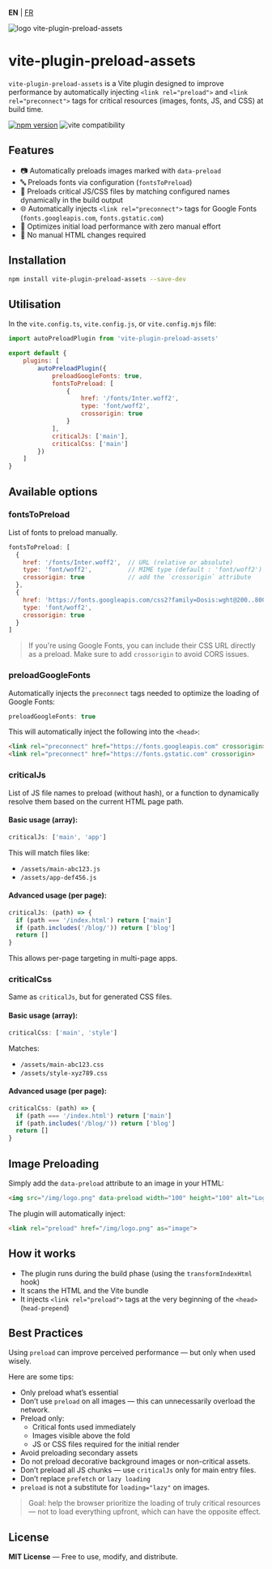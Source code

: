 **EN** | [FR](./fr/README.md)

<div>
  <img src="https://browserux.com/assets/img/logo/logo-vite-plugin-preload-assets.png" alt="logo vite-plugin-preload-assets"/>
</div>

# vite-plugin-preload-assets

`vite-plugin-preload-assets` is a Vite plugin designed to improve performance by automatically injecting `<link rel="preload">` and `<link rel="preconnect">` tags for critical resources (images, fonts, JS, and CSS) at build time.

[![npm version](https://img.shields.io/npm/v/vite-plugin-preload-assets.svg)](https://www.npmjs.com/package/vite-plugin-preload-assets)
![vite compatibility](https://img.shields.io/badge/Vite-646CFF.svg?logo=vite&logoColor=white)

## Features

- 📷 Automatically preloads images marked with `data-preload`
- 🔤 Preloads fonts via configuration (`fontsToPreload`)
- 🧠 Preloads critical JS/CSS files by matching configured names dynamically in the build output
- 🌐 Automatically injects `<link rel="preconnect">` tags for Google Fonts (`fonts.googleapis.com`, `fonts.gstatic.com`)
- 🚀 Optimizes initial load performance with zero manual effort
- 🧼 No manual HTML changes required

## Installation

```bash
npm install vite-plugin-preload-assets --save-dev
```
## Utilisation

In the `vite.config.ts`, `vite.config.js`, or `vite.config.mjs` file:

```js
import autoPreloadPlugin from 'vite-plugin-preload-assets'

export default {
    plugins: [
        autoPreloadPlugin({
            preloadGoogleFonts: true,
            fontsToPreload: [
                {
                    href: '/fonts/Inter.woff2',
                    type: 'font/woff2',
                    crossorigin: true
                }
            ],
            criticalJs: ['main'],
            criticalCss: ['main']
        })
    ]
}
```

## Available options

### fontsToPreload

List of fonts to preload manually.

```js
fontsToPreload: [
  {
    href: '/fonts/Inter.woff2',  // URL (relative or absolute)
    type: 'font/woff2',          // MIME type (default : 'font/woff2')
    crossorigin: true            // add the `crossorigin` attribute
  },
  {
    href: 'https://fonts.googleapis.com/css2?family=Dosis:wght@200..800&display=swap',
    type: 'font/woff2',
    crossorigin: true
  }
]
```

> If you're using Google Fonts, you can include their CSS URL directly as a preload. Make sure to add `crossorigin` to avoid CORS issues.

### preloadGoogleFonts

Automatically injects the `preconnect` tags needed to optimize the loading of Google Fonts:


```js
preloadGoogleFonts: true
```

This will automatically inject the following into the `<head>`:

```html
<link rel="preconnect" href="https://fonts.googleapis.com" crossorigin>
<link rel="preconnect" href="https://fonts.gstatic.com" crossorigin>
```

### criticalJs

List of JS file names to preload (without hash), or a function to dynamically resolve them based on the current HTML page path.

#### Basic usage (array):

```js
criticalJs: ['main', 'app']
```

This will match files like:
- `/assets/main-abc123.js`
- `/assets/app-def456.js`

#### Advanced usage (per page):

```js
criticalJs: (path) => {
  if (path === '/index.html') return ['main']
  if (path.includes('/blog/')) return ['blog']
  return []
}
```

This allows per-page targeting in multi-page apps.

### criticalCss 

Same as `criticalJs`, but for generated CSS files.

#### Basic usage (array):

```js
criticalCss: ['main', 'style']
```

Matches:
- `/assets/main-abc123.css`
- `/assets/style-xyz789.css`

#### Advanced usage (per page):

```js
criticalCss: (path) => {
  if (path === '/index.html') return ['main']
  if (path.includes('/blog/')) return ['blog']
  return []
}
```

## Image Preloading

Simply add the `data-preload` attribute to an image in your HTML:

```html
<img src="/img/logo.png" data-preload width="100" height="100" alt="Logo">
```

The plugin will automatically inject:

```html
<link rel="preload" href="/img/logo.png" as="image">
```

## How it works

- The plugin runs during the build phase (using the `transformIndexHtml` hook)
- It scans the HTML and the Vite bundle
- It injects `<link rel="preload">` tags at the very beginning of the `<head>` (`head-prepend`)

## Best Practices

Using `preload` can improve perceived performance — but only when used wisely.

Here are some tips:

- Only preload what’s essential
- Don’t use `preload` on all images — this can unnecessarily overload the network.
- Preload only:
  - Critical fonts used immediately
  - Images visible above the fold
  - JS or CSS files required for the initial render
- Avoid preloading secondary assets
- Do not preload decorative background images or non-critical assets.
- Don’t preload all JS chunks — use `criticalJs` only for main entry files.
- Don’t replace `prefetch` or `lazy loading`
- `preload` is not a substitute for `loading="lazy"` on images.

> Goal: help the browser prioritize the loading of truly critical resources — not to load everything upfront, which can have the opposite effect.

## License

**MIT License** — Free to use, modify, and distribute.